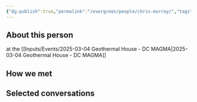 ```yaml
---
{"dg-publish":true,"permalink":"/evergreen/people/chris-murray/","tags":["people"]}
---
```


## About this person
at the [[Inputs/Events/2025-03-04 Geothermal House - DC MAGMA\|2025-03-04 Geothermal House - DC MAGMA]]

## How we met


## Selected conversations
